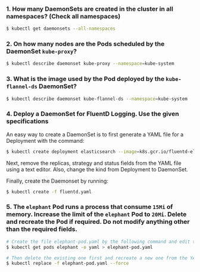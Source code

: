 ### 1. How many DaemonSets are created in the cluster in all namespaces? (Check all namespaces)

```bash
$ kubectl get daemonsets --all-namespaces
```

### 2. On how many nodes are the Pods scheduled by the DaemonSet `kube-proxy`?

```bash
$ kubectl describe daemonset kube-proxy --namespace=kube-system
```

### 3. What is the image used by the Pod deployed by the `kube-flannel-ds` DaemonSet?

```bash
$ kubectl describe daemonset kube-flannel-ds --namespace=kube-system
```

### 4. Deploy a DaemonSet for FluentD Logging. Use the given specifications

An easy way to create a DaemonSet is to first generate a YAML file for a Deployment with the command: 

```bash
$ kubectl create deployment elasticsearch --image=k8s.gcr.io/fluentd-elasticsearch:1.20 -n kube-system --dry-run=client -o yaml > fluentd.yaml
```
 
Next, remove the replicas, strategy and status fields from the YAML file using a text editor. Also, change the kind from Deployment to DaemonSet.

Finally, create the Daemonset by running:

```bash
$ kubectl create -f fluentd.yaml
```

### 5. The `elephant` Pod runs a process that consume `15Mi` of memory. Increase the limit of the `elephant` Pod to `20Mi`. Delete and recreate the Pod if required. Do not modify anything other than the required fields.

```bash
# Create the file elephant-pod.yaml by the following command and edit the file such as memory limit is set to 20Mi as follows
$ kubectl get pods elephant -o yaml > elephant-pod.yaml
```

```bash
# Then delete the existing one first and recreate a new one from the YAML file
$ kubectl replace -f elephant-pod.yaml --force
```
